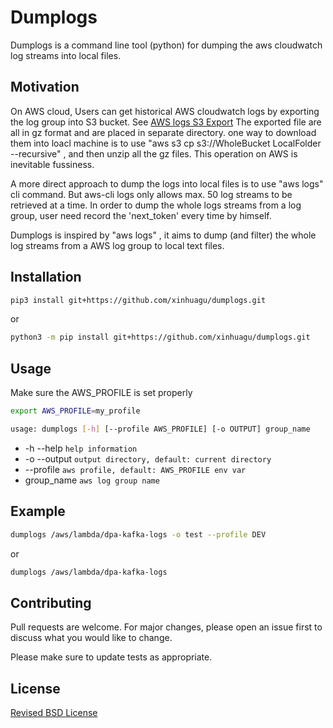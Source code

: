 # Dumplogs

Dumplogs is a command line tool (python) for dumping the aws cloudwatch log streams into local files.

## Motivation

On AWS cloud, Users can get historical AWS cloudwatch logs by exporting the log group into S3 bucket. See [AWS logs S3 Export](https://docs.aws.amazon.com/AmazonCloudWatch/latest/logs/S3Export.html)
The exported file are all in gz format and are placed in separate directory. one way to download them into loacl machine is to use "aws s3 cp s3://WholeBucket LocalFolder --recursive" , and then unzip all the gz files. This operation on AWS is inevitable fussiness.

A more direct approach to dump the logs into local files is to use "aws logs" cli command. But aws-cli logs only allows max. 50 log streams to be retrieved at a time.
In order to dump the whole logs streams from a log group, user need record the 'next_token' every time by himself.

Dumplogs is inspired by "aws logs" , it aims to dump (and filter) the whole log streams from a AWS log group to local text files.

## Installation

```bash
pip3 install git+https://github.com/xinhuagu/dumplogs.git
```

or

```bash
python3 -m pip install git+https://github.com/xinhuagu/dumplogs.git
```

## Usage

Make sure the AWS_PROFILE is set properly

```bash
export AWS_PROFILE=my_profile
```

```bash
usage: dumplogs [-h] [--profile AWS_PROFILE] [-o OUTPUT] group_name
```

- -h --help `help information`
- -o --output `output directory, default: current directory`
- --profile `aws profile, default: AWS_PROFILE env var`
- group_name `aws log group name`

## Example

```bash
dumplogs /aws/lambda/dpa-kafka-logs -o test --profile DEV
```

or

```bash
dumplogs /aws/lambda/dpa-kafka-logs
```

## Contributing

Pull requests are welcome. For major changes, please open an issue first to discuss what you would like to change.

Please make sure to update tests as appropriate.

## License

[Revised BSD License](https://github.com/xinhuagu/dumplogs/blob/master/LICENSE.txt)
